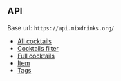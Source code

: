 ## API

Base url:
`https://api.mixdrinks.org/`

- [All cocktails](all_cocktails.md)
- [Cocktails filter](cocktails_filter.md)
- [Full cocktails](full_cocktails.md)
- [Item](item.md)
- [Tags](tags.md)
